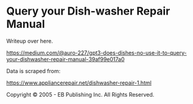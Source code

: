 # Query your Dish-washer Repair Manual

Writeup over here.

https://medium.com/@auro-227/gpt3-does-dishes-no-use-it-to-query-your-dishwasher-repair-manual-39af99e017a0

Data is scraped from:

https://www.appliancerepair.net/dishwasher-repair-1.html

Copyright © 2005 - EB Publishing Inc. All Rights Reserved.
